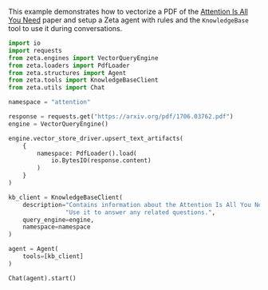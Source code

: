 This example demonstrates how to vectorize a PDF of the [Attention Is All You Need](https://arxiv.org/pdf/1706.03762.pdf) paper and setup a Zeta agent with rules and the `KnowledgeBase` tool to use it during conversations.

```python
import io
import requests
from zeta.engines import VectorQueryEngine
from zeta.loaders import PdfLoader
from zeta.structures import Agent
from zeta.tools import KnowledgeBaseClient
from zeta.utils import Chat

namespace = "attention"

response = requests.get("https://arxiv.org/pdf/1706.03762.pdf")
engine = VectorQueryEngine()

engine.vector_store_driver.upsert_text_artifacts(
    {
        namespace: PdfLoader().load(
            io.BytesIO(response.content)
        )
    }
)

kb_client = KnowledgeBaseClient(
    description="Contains information about the Attention Is All You Need paper. "
                "Use it to answer any related questions.",
    query_engine=engine,
    namespace=namespace
)

agent = Agent(
    tools=[kb_client]
)

Chat(agent).start()
```
